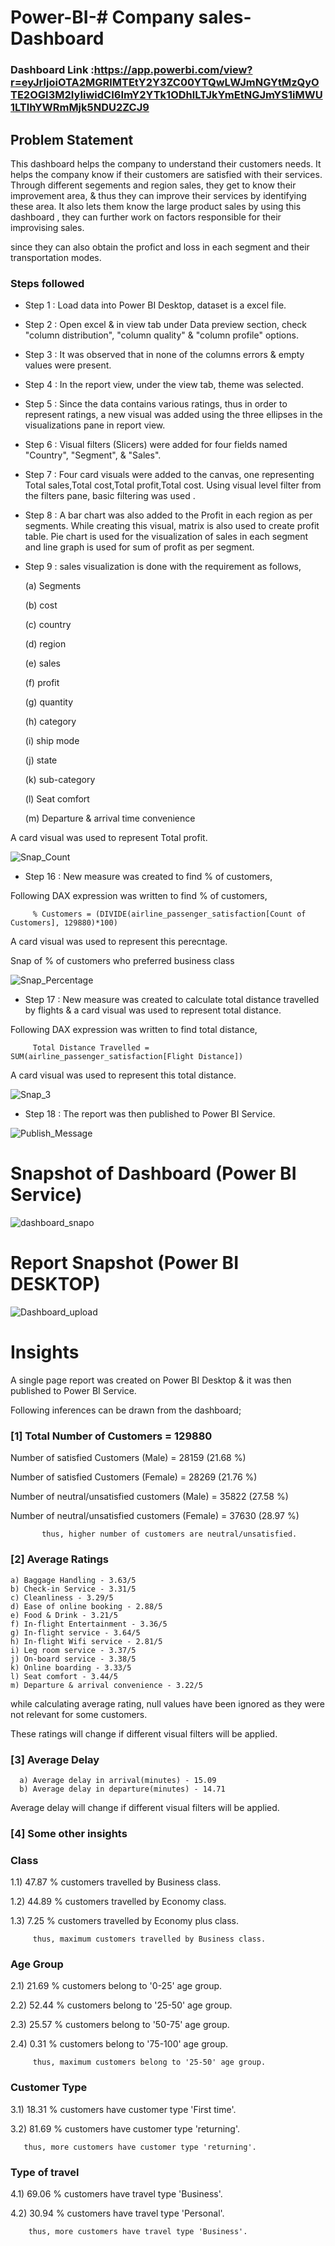 # Power-BI-# Company sales-Dashboard

### Dashboard Link :https://app.powerbi.com/view?r=eyJrIjoiOTA2MGRlMTEtY2Y3ZC00YTQwLWJmNGYtMzQyOTE2OGI3M2IyIiwidCI6ImY2YTk1ODhlLTJkYmEtNGJmYS1iMWU1LTlhYWRmMjk5NDU2ZCJ9

## Problem Statement

This dashboard helps the company to understand their customers needs. It helps the company know if their customers are satisfied with their services. Through different segements and region sales, they get to know their improvement area, & thus they can improve their services by identifying these area. It also lets them know the large product sales by using this dashboard , they can further work on factors responsible for their improvising sales.

since they can also obtain the profict and loss in each segment and their transportation modes.



### Steps followed 

- Step 1 : Load data into Power BI Desktop, dataset is a excel file.
- Step 2 : Open excel & in view tab under Data preview section, check "column distribution", "column quality" & "column profile" options.

- Step 3 : It was observed that in none of the columns errors & empty values were present.

- Step 4 : In the report view, under the view tab, theme was selected.
- Step 5 : Since the data contains various ratings, thus in order to represent ratings, a new visual was added using the three ellipses in the visualizations pane in report view. 
- Step 6 : Visual filters (Slicers) were added for four fields named "Country", "Segment", & "Sales".
- Step 7 : Four card visuals were added to the canvas, one representing Total sales,Total cost,Total profit,Total cost.
           Using visual level filter from the filters pane, basic filtering was used .
           
           
- Step 8 : A bar chart was also added to the Profit in each region as per segments. While creating this visual, matrix is also used to create profit table.
           Pie chart is used for the visualization of sales in each segment and line graph is used for sum of profit as per segment.
- Step 9 : sales visualization is done with the requirement as follows,

  (a) Segments

  (b) cost
  
  (c) country
  
  (d) region
  
  (e) sales
  
  (f) profit
  
  (g) quantity
  
  (h) category
  
  (i) ship mode
  
  (j) state
  
  (k) sub-category
  
  (l) Seat comfort
  
  (m) Departure & arrival time convenience
  
A card visual was used to represent Total profit.

![Snap_Count](https://user-images.githubusercontent.com/102996550/174090154-424dc1a4-3ff7-41f8-9617-17a2fb205825.jpg)

        
 - Step 16 : New measure was created to find  % of customers,
 
 Following DAX expression was written to find % of customers,
 
         % Customers = (DIVIDE(airline_passenger_satisfaction[Count of Customers], 129880)*100)
 
 A card visual was used to represent this perecntage.
 
 Snap of % of customers who preferred business class
 
 ![Snap_Percentage](https://user-images.githubusercontent.com/102996550/174090653-da02feb4-4775-4a95-affb-a211ca985d07.jpg)

 
 - Step 17 : New measure was created to calculate total distance travelled by flights & a card visual was used to represent total distance.
 
 Following DAX expression was written to find total distance,
 
         Total Distance Travelled = SUM(airline_passenger_satisfaction[Flight Distance])
    
 A card visual was used to represent this total distance.
 
 
 ![Snap_3](https://user-images.githubusercontent.com/102996550/174091618-bf770d6c-34c6-44d4-9f5e-49583a6d5f68.jpg)
 
 - Step 18 : The report was then published to Power BI Service.
 
 
![Publish_Message](https://user-images.githubusercontent.com/102996550/174094520-3a845196-97e6-4d44-8760-34a64abc3e77.jpg)

# Snapshot of Dashboard (Power BI Service)

![dashboard_snapo](https://user-images.githubusercontent.com/102996550/174096257-11f1aae5-203d-44fc-bfca-25d37faf3237.jpg)

 
 # Report Snapshot (Power BI DESKTOP)

 
![Dashboard_upload](https://user-images.githubusercontent.com/102996550/174074051-4f08287a-0568-4fdf-8ac9-6762e0d8fa94.jpg)

# Insights

A single page report was created on Power BI Desktop & it was then published to Power BI Service.

Following inferences can be drawn from the dashboard;

### [1] Total Number of Customers = 129880

   Number of satisfied Customers (Male) = 28159 (21.68 %)

   Number of satisfied Customers (Female) = 28269 (21.76 %)

   Number of neutral/unsatisfied customers (Male) = 35822 (27.58 %)

   Number of neutral/unsatisfied customers (Female) = 37630 (28.97 %)


           thus, higher number of customers are neutral/unsatisfied.
           
### [2] Average Ratings

    a) Baggage Handling - 3.63/5
    b) Check-in Service - 3.31/5
    c) Cleanliness - 3.29/5
    d) Ease of online booking - 2.88/5
    e) Food & Drink - 3.21/5
    f) In-flight Entertainment - 3.36/5
    g) In-flight service - 3.64/5
    h) In-flight Wifi service - 2.81/5
    i) Leg room service - 3.37/5
    j) On-board service - 3.38/5
    k) Online boarding - 3.33/5
    l) Seat comfort - 3.44/5
    m) Departure & arrival convenience - 3.22/5
  
  while calculating average rating, null values have been ignored as they were not relevant for some customers. 
  
  These ratings will change if different visual filters will be applied.  
  
  ### [3] Average Delay 
  
      a) Average delay in arrival(minutes) - 15.09
      b) Average delay in departure(minutes) - 14.71
Average delay will change if different visual filters will be applied.

 ### [4] Some other insights
 
 ### Class
 
 1.1) 47.87 % customers travelled by Business class.
 
 1.2) 44.89 % customers travelled by Economy class.
 
 1.3) 7.25 % customers travelled by Economy plus class.
 
         thus, maximum customers travelled by Business class.
 
 ### Age Group
 
 2.1)  21.69 % customers belong to '0-25' age group.
 
 2.2)  52.44 % customers belong to '25-50' age group.
 
 2.3)  25.57 % customers belong to '50-75' age group.
 
 2.4)  0.31 % customers belong to '75-100' age group.
 
         thus, maximum customers belong to '25-50' age group.
         
### Customer Type

3.1) 18.31 % customers have customer type 'First time'.

3.2) 81.69 % customers have customer type 'returning'.
       
       thus, more customers have customer type 'returning'.

### Type of travel

4.1) 69.06 % customers have travel type 'Business'.

4.2) 30.94 % customers have travel type 'Personal'.

        thus, more customers have travel type 'Business'.
